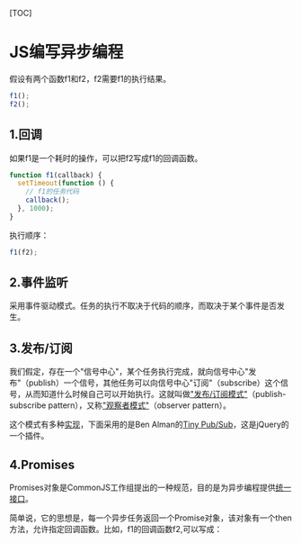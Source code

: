 [TOC]

# JS编写异步编程

假设有两个函数f1和f2，f2需要f1的执行结果。

```javascript
f1();
f2();
```

## 1.回调

如果f1是一个耗时的操作，可以把f2写成f1的回调函数。

```javascript
function f1(callback) {
  setTimeout(function () {
    // f1的任务代码
    callback();
  }, 1000);
}
```

执行顺序：

```javascript
f1(f2);
```

## 2.事件监听

采用事件驱动模式。任务的执行不取决于代码的顺序，而取决于某个事件是否发生。

## 3.发布/订阅

我们假定，存在一个"信号中心"，某个任务执行完成，就向信号中心"发布"（publish）一个信号，其他任务可以向信号中心"订阅"（subscribe）这个信号，从而知道什么时候自己可以开始执行。这就叫做["发布/订阅模式"](http://en.wikipedia.org/wiki/Publish-subscribe_pattern)（publish-subscribe pattern），又称["观察者模式"](http://en.wikipedia.org/wiki/Observer_pattern)（observer pattern）。

这个模式有多种[实现](http://msdn.microsoft.com/en-us/magazine/hh201955.aspx)，下面采用的是Ben Alman的[Tiny Pub/Sub](https://gist.github.com/661855)，这是jQuery的一个插件。

## 4.Promises

Promises对象是CommonJS工作组提出的一种规范，目的是为异步编程提供[统一接口](http://wiki.commonjs.org/wiki/Promises/A)。

简单说，它的思想是，每一个异步任务返回一个Promise对象，该对象有一个then方法，允许指定回调函数。比如，f1的回调函数f2,可以写成：


